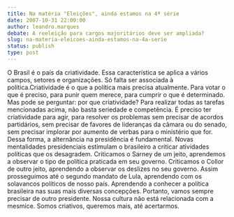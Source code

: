 ```yaml
---
title: Na matéria "Eleições", ainda estamos na 4ª série
date: 2007-10-31 22:00:00
author: leandro.marques
debate: A reeleição para cargos majoritários deve ser ampliada?
slug: na-materia-eleicoes-ainda-estamos-na-4a-serie
status: publish 
type: post
---
```


O Brasil é o país da criatividade. Essa característica se aplica a vários campos, setores e organizações. Só falta ser associada à política.Criatividade é o que a política mais precisa atualmente. Para votar o que é preciso, para punir quem merece, para cumprir o que é determinado. Mas pode se perguntar: por que criatividade? Para realizar todas as tarefas mencionadas acima, não basta seriedade e competência. É preciso ter criatividade para agir, para resolver os problemas sem precisar de acordos partidários, sem precisar de favores de lideranças da câmara ou do senado, sem precisar implorar por aumento de verbas para o ministério que for. Dessa forma, a alternância na presidência é fundamental. Novas mentalidades presidenciais estimulam o brasileiro a criticar atividades políticas que os desagradem. Criticamos o Sarney de um jeito, aprendemos a observar o tipo de política praticada em seu governo. Criticamos o Collor de outro jeito, aprendendo a observar os deslizes no seu governo. Assim prosseguimos até o segundo mandato de Lula, aprendendo com os solavancos políticos de nosso país. Aprendendo a conhecer a política brasileira nas suas mais diversas concepções. Portanto, vamos sempre precisar de outro presidente. Nossa cultura não está relacionada com a mesmice. Somos criativos, queremos mais, até acertarmos.
